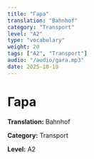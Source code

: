 ```yaml
---
title: "Гара"
translation: "Bahnhof"
category: "Transport"
level: "A2"
type: "vocabulary"
weight: 20
tags: ["A2", "Transport"]
audio: "/audio/gara.mp3"
date: 2025-10-19
---
```


# Гара

**Translation:** Bahnhof

**Category:** Transport

**Level:** A2

